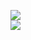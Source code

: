 [![](https://img.shields.io/badge/Made%20With-Github%20Spray-lightgrey.svg?style=for-the-badge&logo=github)](https://github.com/Annihil/github-spray#5804)  
[![](https://i.imgur.com/2DrTn0Z.gif)](https://github.com/Annihil/github-spray)